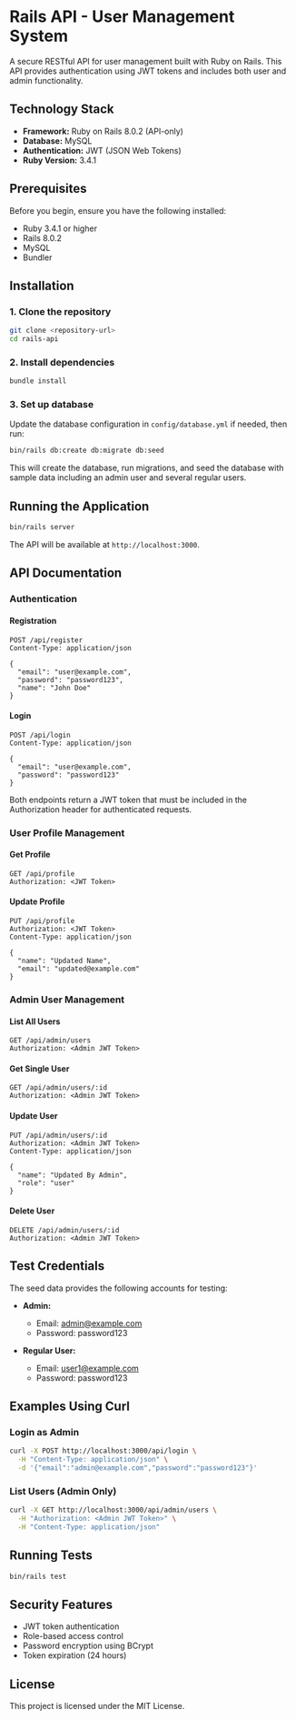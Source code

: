 # Rails API - User Management System

A secure RESTful API for user management built with Ruby on Rails. This API provides authentication using JWT tokens and includes both user and admin functionality.

## Technology Stack

- **Framework:** Ruby on Rails 8.0.2 (API-only)
- **Database:** MySQL
- **Authentication:** JWT (JSON Web Tokens)
- **Ruby Version:** 3.4.1

## Prerequisites

Before you begin, ensure you have the following installed:

- Ruby 3.4.1 or higher
- Rails 8.0.2
- MySQL
- Bundler

## Installation

### 1. Clone the repository

```bash
git clone <repository-url>
cd rails-api
```

### 2. Install dependencies

```bash
bundle install
```

### 3. Set up database

Update the database configuration in `config/database.yml` if needed, then run:

```bash
bin/rails db:create db:migrate db:seed
```

This will create the database, run migrations, and seed the database with sample data including an admin user and several regular users.

## Running the Application

```bash
bin/rails server
```

The API will be available at `http://localhost:3000`.

## API Documentation

### Authentication

#### Registration
```
POST /api/register
Content-Type: application/json

{
  "email": "user@example.com",
  "password": "password123",
  "name": "John Doe"
}
```

#### Login
```
POST /api/login
Content-Type: application/json

{
  "email": "user@example.com",
  "password": "password123"
}
```

Both endpoints return a JWT token that must be included in the Authorization header for authenticated requests.

### User Profile Management

#### Get Profile
```
GET /api/profile
Authorization: <JWT Token>
```

#### Update Profile
```
PUT /api/profile
Authorization: <JWT Token>
Content-Type: application/json

{
  "name": "Updated Name",
  "email": "updated@example.com"
}
```

### Admin User Management

#### List All Users
```
GET /api/admin/users
Authorization: <Admin JWT Token>
```

#### Get Single User
```
GET /api/admin/users/:id
Authorization: <Admin JWT Token>
```

#### Update User
```
PUT /api/admin/users/:id
Authorization: <Admin JWT Token>
Content-Type: application/json

{
  "name": "Updated By Admin",
  "role": "user"
}
```

#### Delete User
```
DELETE /api/admin/users/:id
Authorization: <Admin JWT Token>
```

## Test Credentials

The seed data provides the following accounts for testing:

- **Admin:**
  - Email: admin@example.com
  - Password: password123

- **Regular User:**
  - Email: user1@example.com
  - Password: password123

## Examples Using Curl

### Login as Admin
```bash
curl -X POST http://localhost:3000/api/login \
  -H "Content-Type: application/json" \
  -d '{"email":"admin@example.com","password":"password123"}'
```

### List Users (Admin Only)
```bash
curl -X GET http://localhost:3000/api/admin/users \
  -H "Authorization: <Admin JWT Token>" \
  -H "Content-Type: application/json"
```

## Running Tests

```bash
bin/rails test
```

## Security Features

- JWT token authentication
- Role-based access control
- Password encryption using BCrypt
- Token expiration (24 hours)

## License

This project is licensed under the MIT License.
